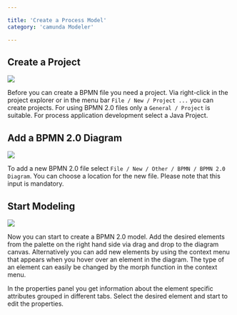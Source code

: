```yaml
---

title: 'Create a Process Model'
category: 'camunda Modeler'

---
```



## Create a Project

<div class="row">
  <div class="col-xs-6 col-sm-6 col-md-3">
    <img data-img-thumb src="ref:asset:/assets/img/implementation-modeler/modeler-new-project.png" />
  </div>
  <div class="col-xs-6 col-sm-6 col-md-9">
    <p>
      Before you can create a BPMN file you need a project. Via right-click in the project explorer or in the menu bar <code>File / New / Project ...</code> you can create projects. For using BPMN 2.0 files only a <code>General / Project</code> is suitable. For process application development select a Java Project. 
    </p>
  </div>
</div>

## Add a BPMN 2.0 Diagram 

<div class="row">
  <div class="col-xs-6 col-sm-6 col-md-3">
    <img data-img-thumb src="ref:asset:/assets/img/implementation-modeler/modeler-new-diagram.png" />
  </div>
  <div class="col-xs-6 col-sm-6 col-md-9">
     <p>
       To add a new BPMN 2.0 file select <code>File / New / Other / BPMN / BPMN 2.0 Diagram</code>. You can choose a location for the new file. Please note that this input is mandatory.
     </p>
  </div>
</div>

## Start Modeling

<div class="row">
  <div class="col-xs-6 col-sm-6 col-md-3">
    <img data-img-thumb src="ref:asset:/assets/img/implementation-modeler/modeler-start-modeling.png" />
  </div>
  <div class="col-xs-6 col-sm-6 col-md-9">
     <p>
       Now you can start to create a BPMN 2.0 model. Add the desired elements from the palette on the right hand side via drag and drop to the diagram canvas. Alternatively you can add new elements by using the context menu that appears when you hover over an element in the diagram. The type of an element can easily be changed by the morph function in the context menu.  
     </p>
     <p>
       In the properties panel you get information about the element specific attributes grouped in different tabs. Select the desired element and start to edit the properties.
     </p>
  </div>
</div>